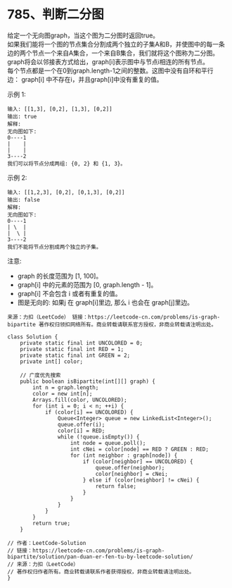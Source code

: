 785、判断二分图
===

给定一个无向图graph，当这个图为二分图时返回true。<br>
如果我们能将一个图的节点集合分割成两个独立的子集A和B，并使图中的每一条边的两个节点一个来自A集合，一个来自B集合，我们就将这个图称为二分图。<br>
graph将会以邻接表方式给出，graph[i]表示图中与节点i相连的所有节点。<br>
每个节点都是一个在0到graph.length-1之间的整数。这图中没有自环和平行边： graph[i] 中不存在i，并且graph[i]中没有重复的值。<br>

示例 1:<br>
```
输入: [[1,3], [0,2], [1,3], [0,2]]
输出: true
解释: 
无向图如下:
0----1
|    |
|    |
3----2
我们可以将节点分成两组: {0, 2} 和 {1, 3}。
```
示例 2:<br>
```
输入: [[1,2,3], [0,2], [0,1,3], [0,2]]
输出: false
解释: 
无向图如下:
0----1
| \  |
|  \ |
3----2
我们不能将节点分割成两个独立的子集。
```
注意:<br>
* graph 的长度范围为 [1, 100]。
* graph[i] 中的元素的范围为 [0, graph.length - 1]。
* graph[i] 不会包含 i 或者有重复的值。
* 图是无向的: 如果j 在 graph[i]里边, 那么 i 也会在 graph[j]里边。

``
来源：力扣（LeetCode）
链接：https://leetcode-cn.com/problems/is-graph-bipartite
著作权归领扣网络所有。商业转载请联系官方授权，非商业转载请注明出处。
``

```
class Solution {
    private static final int UNCOLORED = 0;
    private static final int RED = 1;
    private static final int GREEN = 2;
    private int[] color;

    // 广度优先搜索
    public boolean isBipartite(int[][] graph) {
        int n = graph.length;
        color = new int[n];
        Arrays.fill(color, UNCOLORED);
        for (int i = 0; i < n; ++i) {
            if (color[i] == UNCOLORED) {
                Queue<Integer> queue = new LinkedList<Integer>();
                queue.offer(i);
                color[i] = RED;
                while (!queue.isEmpty()) {
                    int node = queue.poll();
                    int cNei = color[node] == RED ? GREEN : RED;
                    for (int neighbor : graph[node]) {
                        if (color[neighbor] == UNCOLORED) {
                            queue.offer(neighbor);
                            color[neighbor] = cNei;
                        } else if (color[neighbor] != cNei) {
                            return false;
                        }
                    }
                }
            }
        }
        return true;
    }

// 作者：LeetCode-Solution
// 链接：https://leetcode-cn.com/problems/is-graph-bipartite/solution/pan-duan-er-fen-tu-by-leetcode-solution/
// 来源：力扣（LeetCode）
// 著作权归作者所有。商业转载请联系作者获得授权，非商业转载请注明出处。
}
```
